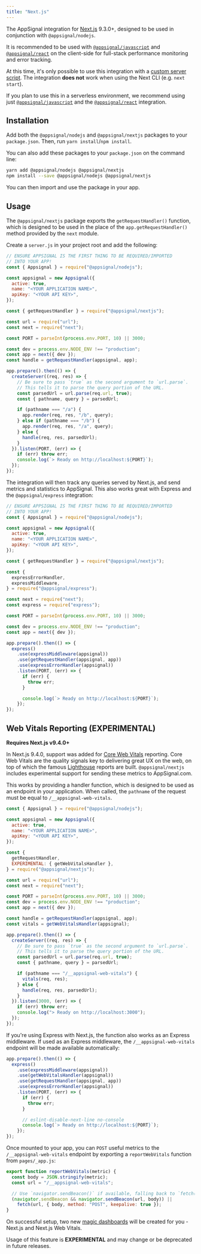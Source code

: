 ```yaml
---
title: "Next.js"
---
```


The AppSignal integration for [Next.js](https://nextjs.org/) 9.3.0+, designed to be used in conjunction with `@appsignal/nodejs`.

It is recommended to be used with [`@appsignal/javascript`](https://github.com/appsignal/appsignal-javascript/tree/develop/packages/javascript) and [`@appsignal/react`](https://github.com/appsignal/appsignal-javascript/tree/develop/packages/react) on the client-side for full-stack performance monitoring and error tracking.

At this time, it's only possible to use this integration with a [custom server script](https://nextjs.org/docs/advanced-features/custom-server). The integration **does not** work when using the Next CLI (e.g. `next start`).

If you plan to use this in a serverless environment, we recommend using just [`@appsignal/javascript`](https://github.com/appsignal/appsignal-javascript/tree/develop/packages/javascript) and the [`@appsignal/react`](https://github.com/appsignal/appsignal-javascript/tree/develop/packages/react) integration.

## Installation

Add both the `@appsignal/nodejs` and `@appsignal/nextjs` packages to your `package.json`. Then, run `yarn install`/`npm install`.

You can also add these packages to your `package.json` on the command line:

```bash
yarn add @appsignal/nodejs @appsignal/nextjs
npm install --save @appsignal/nodejs @appsignal/nextjs
```

You can then import and use the package in your app.

## Usage

The `@appsignal/nextjs` package exports the `getRequestHandler()` function, which is designed to be used in the place of the `app.getRequestHandler()` method provided by the `next` module.

Create a `server.js` in your project root and add the following:

```js
// ENSURE APPSIGNAL IS THE FIRST THING TO BE REQUIRED/IMPORTED
// INTO YOUR APP!
const { Appsignal } = require("@appsignal/nodejs");

const appsignal = new Appsignal({
  active: true,
  name: "<YOUR APPLICATION NAME>",
  apiKey: "<YOUR API KEY>",
});

const { getRequestHandler } = require("@appsignal/nextjs");

const url = require("url");
const next = require("next");

const PORT = parseInt(process.env.PORT, 10) || 3000;

const dev = process.env.NODE_ENV !== "production";
const app = next({ dev });
const handle = getRequestHandler(appsignal, app);

app.prepare().then(() => {
  createServer((req, res) => {
    // Be sure to pass `true` as the second argument to `url.parse`.
    // This tells it to parse the query portion of the URL.
    const parsedUrl = url.parse(req.url, true);
    const { pathname, query } = parsedUrl;

    if (pathname === "/a") {
      app.render(req, res, "/b", query);
    } else if (pathname === "/b") {
      app.render(req, res, "/a", query);
    } else {
      handle(req, res, parsedUrl);
    }
  }).listen(PORT, (err) => {
    if (err) throw err;
    console.log(`> Ready on http://localhost:${PORT}`);
  });
});
```

The integration will then track any queries served by Next.js, and send metrics and statistics to AppSignal. This also works great with Express and the `@appsignal/express` integration:

```js
// ENSURE APPSIGNAL IS THE FIRST THING TO BE REQUIRED/IMPORTED
// INTO YOUR APP!
const { Appsignal } = require("@appsignal/nodejs");

const appsignal = new Appsignal({
  active: true,
  name: "<YOUR APPLICATION NAME>",
  apiKey: "<YOUR API KEY>",
});

const { getRequestHandler } = require("@appsignal/nextjs");

const {
  expressErrorHandler,
  expressMiddleware,
} = require("@appsignal/express");

const next = require("next");
const express = require("express");

const PORT = parseInt(process.env.PORT, 10) || 3000;

const dev = process.env.NODE_ENV !== "production";
const app = next({ dev });

app.prepare().then(() => {
  express()
    .use(expressMiddleware(appsignal))
    .use(getRequestHandler(appsignal, app))
    .use(expressErrorHandler(appsignal))
    .listen(PORT, (err) => {
      if (err) {
        throw err;
      }

      console.log(`> Ready on http://localhost:${PORT}`);
    });
});
```

## Web Vitals Reporting (EXPERIMENTAL)

**Requires Next.js v9.4.0+**

In Next.js 9.4.0, support was added for [Core Web Vitals](https://web.dev/vitals/) reporting. Core Web Vitals are the quality signals key to delivering great UX on the web, on top of which the famous [Lighthouse](https://developers.google.com/web/tools/lighthouse) reports are built. `@appsignal/nextjs` includes experimental support for sending these metrics to AppSignal.com.

This works by providing a handler function, which is designed to be used as an endpoint in your application. When called, the `pathname` of the request must be equal to `/__appsignal-web-vitals`.

```js
const { Appsignal } = require("@appsignal/nodejs");

const appsignal = new Appsignal({
  active: true,
  name: "<YOUR APPLICATION NAME>",
  apiKey: "<YOUR API KEY>",
});

const {
  getRequestHandler,
  EXPERIMENTAL: { getWebVitalsHandler },
} = require("@appsignal/nextjs");

const url = require("url");
const next = require("next");

const PORT = parseInt(process.env.PORT, 10) || 3000;
const dev = process.env.NODE_ENV !== "production";
const app = next({ dev });

const handle = getRequestHandler(appsignal, app);
const vitals = getWebVitalsHandler(appsignal);

app.prepare().then(() => {
  createServer((req, res) => {
    // Be sure to pass `true` as the second argument to `url.parse`.
    // This tells it to parse the query portion of the URL.
    const parsedUrl = url.parse(req.url, true);
    const { pathname, query } = parsedUrl;

    if (pathname === "/__appsignal-web-vitals") {
      vitals(req, res);
    } else {
      handle(req, res, parsedUrl);
    }
  }).listen(3000, (err) => {
    if (err) throw err;
    console.log("> Ready on http://localhost:3000");
  });
});
```

If you're using Express with Next.js, the function also works as an Express middleware. If used as an Express middleware, the `/__appsignal-web-vitals` endpoint will be made available automatically:

```js
app.prepare().then(() => {
  express()
    .use(expressMiddleware(appsignal))
    .use(getWebVitalsHandler(appsignal))
    .use(getRequestHandler(appsignal, app))
    .use(expressErrorHandler(appsignal))
    .listen(PORT, (err) => {
      if (err) {
        throw err;
      }

      // eslint-disable-next-line no-console
      console.log(`> Ready on http://localhost:${PORT}`);
    });
});
```

Once mounted to your app, you can `POST` useful metrics to the `/__appsignal-web-vitals` endpoint by exporting a `reportWebVitals` function from `pages/_app.js`:

```js
export function reportWebVitals(metric) {
  const body = JSON.stringify(metric);
  const url = "/__appsignal-web-vitals";

  // Use `navigator.sendBeacon()` if available, falling back to `fetch()`.
  (navigator.sendBeacon && navigator.sendBeacon(url, body)) ||
    fetch(url, { body, method: "POST", keepalive: true });
}
```

On successful setup, two new [magic dashboards](https://blog.appsignal.com/2019/03/27/magic-dashboards.html) will be created for you - Next.js and Next.js Web Vitals.

Usage of this feature is **EXPERIMENTAL** and may change or be deprecated in future releases.
